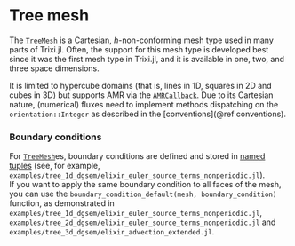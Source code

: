 # Tree mesh

The [`TreeMesh`](@ref) is a Cartesian, $h$-non-conforming mesh type
used in many parts of Trixi.jl. Often, the support for this mesh type is
developed best since it was the first mesh type in Trixi.jl,
and it is available in one, two, and three space dimensions.

It is limited to hypercube domains (that is, lines in 1D, squares in 2D and cubes in 3D) but supports AMR via the [`AMRCallback`](@ref).
Due to its Cartesian nature, (numerical) fluxes need to implement methods
dispatching on the `orientation::Integer` as described in the
[conventions](@ref conventions).


### Boundary conditions
For [`TreeMesh`](@ref)es, boundary conditions are defined and stored in [named tuples](https://docs.julialang.org/en/v1/manual/functions/#Named-Tuples) (see, for example, `examples/tree_1d_dgsem/elixir_euler_source_terms_nonperiodic.jl`).  
If you want to apply the same boundary condition to all faces of the mesh, you can use the `boundary_condition_default(mesh, boundary_condition)` function, as demonstrated in `examples/tree_1d_dgsem/elixir_euler_source_terms_nonperiodic.jl`, `examples/tree_2d_dgsem/elixir_euler_source_terms_nonperiodic.jl` and `examples/tree_3d_dgsem/elixir_advection_extended.jl`.